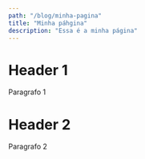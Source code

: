 ```yaml
---
path: "/blog/minha-pagina"
title: "Minha páhgina"
description: "Essa é a minha página"
---
```

# Header 1
Paragrafo 1

# Header 2
Paragrafo 2
